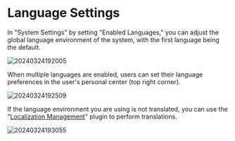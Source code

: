 # Language Settings

<PluginInfo name="system-settings"></PluginInfo>

In "System Settings" by setting "Enabled Languages," you can adjust the global language environment of the system, with the first language being the default.

![20240324192005](https://static-docs.nocobase.com/20240324192005.png)

When multiple languages are enabled, users can set their language preferences in the user's personal center (top right corner).

![20240324192509](https://static-docs.nocobase.com/20240324192509.png)

If the language environment you are using is not translated, you can use the "[Localization Management](/handbook/localization-management)" plugin to perform translations.

![20240324193055](https://static-docs.nocobase.com/20240324193055.png)